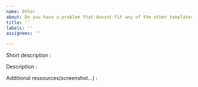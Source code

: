 ```yaml
---
name: Other
about: Do you have a problem that doesnt fit any of the other templates? click here
title: ''
labels: ''
assignees: ''

---
```


Short description : 

Description :

Additional ressources(screenshot...) :
